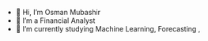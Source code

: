 - 👋 Hi, I’m Osman Mubashir
- 👀 I’m a Financial Analyst
- 🌱 I’m currently studying Machine Learning, Forecasting ,


<!---
Osman1435/Osman1435 is a ✨ special ✨ repository because its `README.md` (this file) appears on your GitHub profile.
You can click the Preview link to take a look at your changes.
--->

